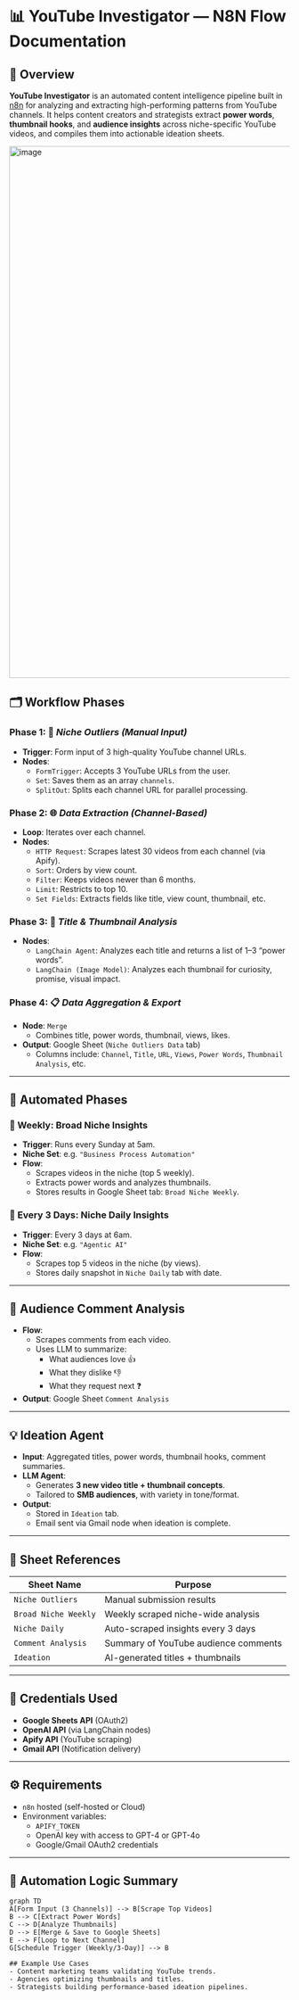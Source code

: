 # 📊 YouTube Investigator — N8N Flow Documentation

## 🧠 Overview

**YouTube Investigator** is an automated content intelligence pipeline built in [n8n](https://n8n.io) for analyzing and extracting high-performing patterns from YouTube channels. It helps content creators and strategists extract **power words**, **thumbnail hooks**, and **audience insights** across niche-specific YouTube videos, and compiles them into actionable ideation sheets.

<img width="954" alt="image" src="https://github.com/user-attachments/assets/03239da1-d384-47bd-99c1-26c5d5dd6f35" />

## 🗂️ Workflow Phases

### Phase 1: 🎯 _Niche Outliers (Manual Input)_

- **Trigger**: Form input of 3 high-quality YouTube channel URLs.
- **Nodes**:
  - `FormTrigger`: Accepts 3 YouTube URLs from the user.
  - `Set`: Saves them as an array `channels`.
  - `SplitOut`: Splits each channel URL for parallel processing.

### Phase 2: 🌐 _Data Extraction (Channel-Based)_

- **Loop**: Iterates over each channel.
- **Nodes**:
  - `HTTP Request`: Scrapes latest 30 videos from each channel (via Apify).
  - `Sort`: Orders by view count.
  - `Filter`: Keeps videos newer than 6 months.
  - `Limit`: Restricts to top 10.
  - `Set Fields`: Extracts fields like title, view count, thumbnail, etc.

### Phase 3: 💬 _Title & Thumbnail Analysis_

- **Nodes**:
  - `LangChain Agent`: Analyzes each title and returns a list of 1–3 “power words”.
  - `LangChain (Image Model)`: Analyzes each thumbnail for curiosity, promise, visual impact.

### Phase 4: 📋 _Data Aggregation & Export_

- **Node**: `Merge`
  - Combines title, power words, thumbnail, views, likes.
- **Output**: Google Sheet (`Niche Outliers Data` tab)
  - Columns include: `Channel`, `Title`, `URL`, `Views`, `Power Words`, `Thumbnail Analysis`, etc.

---

## 📅 Automated Phases

### 🔁 Weekly: Broad Niche Insights

- **Trigger**: Runs every Sunday at 5am.
- **Niche Set**: e.g. `"Business Process Automation"`
- **Flow**:
  - Scrapes videos in the niche (top 5 weekly).
  - Extracts power words and analyzes thumbnails.
  - Stores results in Google Sheet tab: `Broad Niche Weekly`.

### 🔁 Every 3 Days: Niche Daily Insights

- **Trigger**: Every 3 days at 6am.
- **Niche Set**: e.g. `"Agentic AI"`
- **Flow**:
  - Scrapes top 5 videos in the niche (by views).
  - Stores daily snapshot in `Niche Daily` tab with date.

---

## 💬 Audience Comment Analysis

- **Flow**:
  - Scrapes comments from each video.
  - Uses LLM to summarize:
    - What audiences love 👍
    - What they dislike 👎
    - What they request next ❓
- **Output**: Google Sheet `Comment Analysis`

---

## 💡 Ideation Agent

- **Input**: Aggregated titles, power words, thumbnail hooks, comment summaries.
- **LLM Agent**:
  - Generates **3 new video title + thumbnail concepts**.
  - Tailored to **SMB audiences**, with variety in tone/format.
- **Output**:
  - Stored in `Ideation` tab.
  - Email sent via Gmail node when ideation is complete.

---

## 📁 Sheet References

| Sheet Name              | Purpose                                      |
|-------------------------|----------------------------------------------|
| `Niche Outliers`        | Manual submission results                    |
| `Broad Niche Weekly`    | Weekly scraped niche-wide analysis           |
| `Niche Daily`           | Auto-scraped insights every 3 days           |
| `Comment Analysis`      | Summary of YouTube audience comments         |
| `Ideation`              | AI-generated titles + thumbnails             |

---

## 🔐 Credentials Used

- **Google Sheets API** (OAuth2)
- **OpenAI API** (via LangChain nodes)
- **Apify API** (YouTube scraping)
- **Gmail API** (Notification delivery)

---

## ⚙️ Requirements

- `n8n` hosted (self-hosted or Cloud)
- Environment variables:
  - `APIFY_TOKEN`
  - OpenAI key with access to GPT-4 or GPT-4o
  - Google/Gmail OAuth2 credentials

---

## 🔄 Automation Logic Summary

```mermaid
graph TD
A[Form Input (3 Channels)] --> B[Scrape Top Videos]
B --> C[Extract Power Words]
C --> D[Analyze Thumbnails]
D --> E[Merge & Save to Google Sheets]
E --> F[Loop to Next Channel]
G[Schedule Trigger (Weekly/3-Day)] --> B

## Example Use Cases
- Content marketing teams validating YouTube trends.
- Agencies optimizing thumbnails and titles.
- Strategists building performance-based ideation pipelines.
